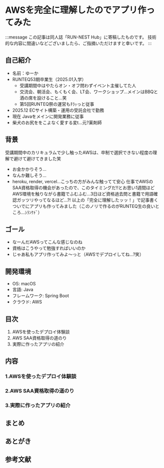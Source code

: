 # AWSを完全に理解したのでアプリ作ってみた

:::message
この記事は同人誌「RUN-NEST Hub」に寄稿したものです。
技術的な内容に間違いなどございましたら、ご指摘いただけますと幸いです。
:::

## 自己紹介
- 名前：ゆーか
- RUNTEQ53期卒業生（2025.01入学）
  - 受講期間中はやたらオン・オフ問わずイベント主催してた人
  - 交流会、朝活会、もくもく会、LT会、ワークショップ...メインはBBQと酒の席を設けること...笑
  - 第5回RUNTEQ祭の運営もﾁﾗｯっと従事
- 2025.12 ECサイト構築・運用の受託会社で勤務
- 現在 Javaをメインに開発業務に従事
- 柴犬のお尻ををこよなく愛する変t...元?薬剤師


## 背景
受講期間中のカリキュラムで少し触ったAWSは、卒制で選択できない程度の理解で避けて避けてきました笑
- お金かかりそう...
- なんか難しそう...
- heroku, render, vercel...こっちの方がみんな触ってて安心
仕事でAWSのSAA資格取得の機会があったので、このタイミングだ!!とお思い1週間ほどAWS環境を触りながら書籍でふむふむ...3日ほど資格過去問と書籍で用語確認ガッツリやってなるほど...?!
以上の「完全に理解したッッ！」で記事書くついでにアプリも作ってみました（このノリで作るのがRUNTEQ生の良いところ...ｼﾗﾝｹﾄﾞ）

## ゴール
- なーんだAWSってこんな感じなのね
- 資格はこうやって勉強すればいいのか
- じゃあ私もアプリ作ってみよ〜っと（AWSでデプロイしてね...?笑）

## 開発環境
- OS: macOS
- 言語: Java
- フレームワーク: Spring Boot
- クラウド: AWS

## 目次
1. AWSを使ったデプロイ体験談
2. AWS SAA資格取得の道のり
3. 実際に作ったアプリの紹介

## 内容
### 1.AWSを使ったデプロイ体験談

### 2.AWS SAA資格取得の道のり

### 3.実際に作ったアプリの紹介

## まとめ


## あとがき

## 参考文献